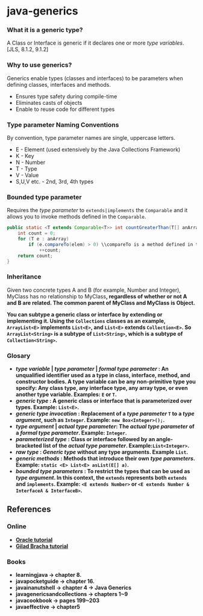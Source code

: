 # java-generics

### What it is a generic type?
A Class or Interface is generic if it declares one or more *type variables*.[JLS, 8.1.2, 9.1.2]

### Why to use generics?
Generics enable types (classes and interfaces) to be parameters when defining classes, interfaces and methods.
* Ensures type safety during compile-time
* Eliminates casts of objects
* Enable to reuse code for different types

### Type parameter Naming Conventions
By convention, type parameter names are single, uppercase letters.

* E - Element (used extensively by the Java Collections Framework)
* K - Key
* N - Number
* T - Type
* V - Value
* S,U,V etc. - 2nd, 3rd, 4th types

### Bounded type parameter
Requires the *type parameter* to `extends|implements` the `Comparable` and it allows you to invoke methods defined in the `Comparable`. 
```java
public static <T extends Comparable<T>> int countGreaterThan(T[] anArray, T elem) {
    int count = 0;
    for (T e : anArray)
        if (e.compareTo(elem) > 0) \\compareTo is a method defined in the bound
            ++count;
    return count;
}
```

### Inheritance
Given two concrete types A and B (for example, Number and Integer), MyClass<A> has no relationship to MyClass<B>, regardless of whether or not A and B are related. The common parent of MyClass<A> and MyClass<B> is Object.

You can subtype a generic class or interface by extending or implementing it. Using the `Collections` classes as an example, `ArrayList<E>` implements `List<E>`, and `List<E>` extends `Collection<E>`. So `ArrayList<String>` is a subtype of `List<String>`, which is a subtype of `Collection<String>`. 

### Glosary
* *type variable* | *type parameter* | *formal type parameter* : An unqualified identifier used as a type in class, interface, method, and constructor bodies. A type variable can be any **non-primitive** type you specify: Any class type, any interface type, any array type, or even another type variable. Examples: `E` or `T`.
* *generic type* : A generic class or interface that is parameterized over types. Example: `List<E>`.
* *generic type invocation* : Replacement of a *type parameter* `T` to a *type argument*, such as `Integer`. Example: `new Box<Integer>();`.
* *type argument* | *actual type parameter*:  The *actual type parameter* of a *formal type parameter*. Example: `Integer`. 
* *parameterized type* : Class or interface followed by an angle-bracketed list of the *actual type parameter*. Example:`List<Integer>`.
* *raw type* : *Generic type* without any type arguments. Example `List`.
* *generic methods* : Methods that introduce their own *type parameters*. Example: `static <E> List<E> asList(E[] a)`.
* *bounded type parameters* : To restrict the types that can be used as *type argument*. In this context, the `extends` represents both `extends` and `implements`. Example: `<E extends Number>` or `<E extends Number & InterfaceA & InterfaceB>`. 

## References
### Online
* [Oracle tutorial](https://docs.oracle.com/javase/tutorial/java/generics/index.html)
* [Gilad Bracha tutorial](https://docs.oracle.com/javase/tutorial/extra/generics/index.html)

### Books
* learningjava -> chapter 8.
* javapocketguide -> chapter 16.
* javainanutshell -> chapter 4 -> Java Generics
* javagenericsandcollections -> chapters 1~9 
* javacookbook -> pages 199~203
* javaeffective -> chapter5
